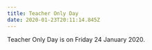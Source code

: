 ```yaml
---
title: Teacher Only Day
date: 2020-01-23T20:11:14.845Z
---
```

Teacher Only Day is on Friday 24 January 2020.
